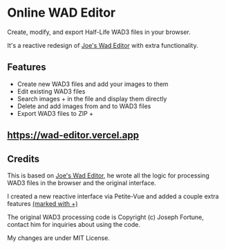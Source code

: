 # Online WAD Editor

Create, modify, and export Half-Life WAD3 files in your browser.

It's a reactive redesign of [Joe's Wad Editor](http://j0e.io/tools/wad-editor) with extra functionality.

## Features

- Create new WAD3 files and add your images to them
- Edit existing WAD3 files
- Search images + in the file and display them directly 
- Delete and add images from and to WAD3 files
- Export WAD3 files to ZIP +

## https://wad-editor.vercel.app

## Credits

This is based on [Joe's Wad Editor](https://github.com/josephfortune/wad-editor/), he wrote all the logic for processing WAD3 files in the browser and the original interface.

I created a new reactive interface via Petite-Vue and added a couple extra features [(marked with +)](##features)

The original WAD3 processing code is Copyright (c) Joseph Fortune, contact him for inquiries about using the code.

My changes are under MIT License.
